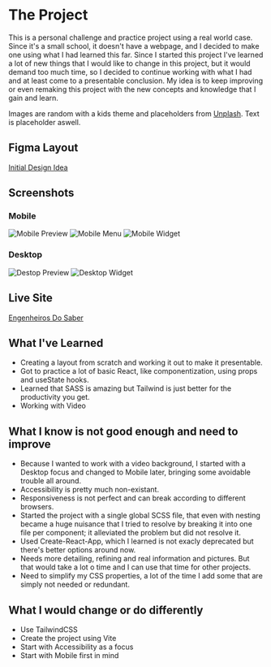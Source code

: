 # The Project
 This is a personal challenge and practice project using a real world case. Since it's a small school, it doesn't have a webpage, and I decided to make one using what I had learned this far. Since I started this project I've learned a lot of new things that I would like to change in this project, but it would demand too much time, so I decided to continue working with what I had and at least come to a presentable conclusion. My idea is to keep improving or even remaking this project with the new concepts and knowledge that I gain and learn.
 
Images are random with a kids theme and placeholders from [Unplash](https://unsplash.com/). Text is placeholder aswell.
 
## Figma Layout
[Initial Design Idea](https://www.figma.com/file/3kHv3yqDSopYvmx0GZZqji/Layout-Escola?node-id=0%3A1)

## Screenshots
### Mobile
![Mobile Preview](mobile-pre.png)
![Mobile Menu](mobile-menu.png)
![Mobile Widget](mobile-widget.png)

### Desktop
![Destop Preview](desktop-preview.png)
![Desktop Widget](desktop-widget.png)

## Live Site

[Engenheiros Do Saber](https://engenheiros-do-saber.netlify.app/)

## What I've Learned

- Creating a layout from scratch and working it out to make it presentable.
- Got to practice a lot of basic React, like componentization, using props and useState hooks.
- Learned that SASS is amazing but Tailwind is just better for the productivity you get.
- Working with Video

## What I know is not good enough and need to improve

- Because I wanted to work with a video background, I started with a Desktop focus and changed to Mobile later, bringing some avoidable trouble all around.
- Accessibility is pretty much non-existant.
- Responsiveness is not perfect and can break according to different browsers.
- Started the project with a single global SCSS file, that even with nesting became a huge nuisance that I tried to resolve by breaking it into one file per component; it alleviated the problem but did not resolve it.
- Used Create-React-App, which I learned is not exacly deprecated but there's better options around now.
- Needs more detailing, refining and real information and pictures. But that would take a lot o time and I can use that time for other projects.
- Need to simplify my CSS properties, a lot of the time I add some that are simply not needed or redundant.

## What I would change or do differently

- Use TailwindCSS
- Create the project using Vite
- Start with Accessibility as a focus
- Start with Mobile first in mind
